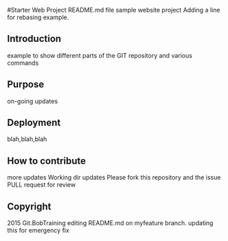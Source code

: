 #Starter Web Project README.md file
sample website project
Adding a line for rebasing example.
## Introduction
example to show different parts of the GIT repository and various commands
## Purpose
on-going updates
## Deployment
blah,blah,blah
## How to contribute 
more updates
Working dir updates
Please fork this repository and the issue PULL request for review

## Copyright
2015 Git.BobTraining
editing README.md on myfeature branch.
updating this for emergency fix